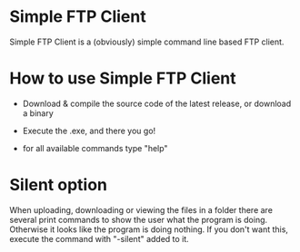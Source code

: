 Simple FTP Client
===============

Simple FTP Client is a (obviously) simple command line based FTP client.

How to use Simple FTP Client
=========================

* Download & compile the source code of the latest release, or download a binary

* Execute the .exe, and there you go!

* for all available commands type "help"

Silent option
===========

When uploading, downloading or viewing the files in a folder there are several print commands
to show the user what the program is doing. Otherwise it looks like the program is doing nothing.
If you don't want this, execute the command with "-silent" added to it.